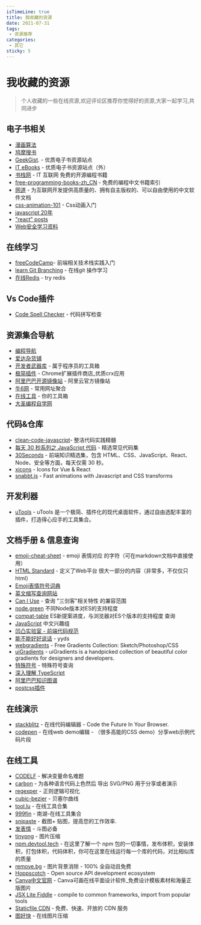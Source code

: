 ```yaml
---
isTimeLine: true
title: 我收藏的资源
date: 2021-07-31
tags:
 - 资源推荐
categories:
 - 其它
sticky: 5
---
```


# 我收藏的资源

> 个人收藏的一些在线资源,欢迎评论区推荐你觉得好的资源,大家一起学习,共同进步
## 电子书相关
* [漫画算法](https://www.cxyxiaowu.com/suanfa-2/manhuasuanfa)
* [鸠摩搜书](https://www.jiumodiary.com/)
* [GeekGist](https://geekgist.com/). - 优质电子书资源站点
* [IT eBooks](https://it-ebooks.info/) - 优质电子书资源站点（外）
* [书栈网](https://www.bookstack.cn/) - IT 互联网 免费的开源编程书籍
* [free-programming-books-zh_CN](https://github.com/justjavac/free-programming-books-zh_CN) - 免费的编程中文书籍索引
* [网道](https://wangdoc.com/) - 为互联网开发提供高质量的、拥有自主版权的、可以自由使用的中文软件文档
* [css-animation-101](https://h-wakanda.github.io/css-animation-101-cn/) - Css动画入门
* [javascript 20年](https://cn.history.js.org/index.html)
* ["react" posts](https://dmitripavlutin.com/tag/react/)
* [Web安全学习资料](https://websec.readthedocs.io/zh/latest)

## 在线学习
* [freeCodeCamp](https://www.freecodecamp.org/learn/)- 前端相关技术栈实践入门
* [learn Git Branching](https://learngitbranching.js.org/) - 在线git 操作学习
* [在线Redis](https://try.redis.io/) - try redis

## Vs Code插件
* [Code Spell Checker​](https://marketplace.visualstudio.com/items?itemName=streetsidesoftware.code-spell-checker) - 代码拼写检查

## 资源集合导航
* [编程导航](https://www.code-nav.cn/)
* [爱达杂货铺](https://adzhp.cn/)
* [开发者武器库](https://devtool.tech/) - 属于程序员的工具箱
* [极简插件](https://chrome.zzzmh.cn/) - Chrome扩展插件商店_优质crx应用
* [阿里巴巴开源镜像站](https://developer.aliyun.com/mirror/) - 阿里云官方镜像站
* [牛6网](https://n6app.com/) - 常用网址聚合
* [在线工具](https://tool.lu/) - 你的工具箱
* [大圣编程自学网](https://shengxinjing.cn/)

## 代码&仓库
* [clean-code-javascript​](https://github.com/ryanmcdermott/clean-code-javascript#set-default-objects-with-objectassign)​ - 整洁代码实践精髓
* [每天 30 秒系列之 JavaScript 代码](https://ld246.com/article/1553314584340?utm_source=ld246.com) - 精选常见代码集
* [30Seconds](https://ld246.com/tag/30seconds) - 前端知识精选集，包含 HTML、CSS、JavaScript、React、Node、安全等方面，每天仅需 30 秒。
* [xicons](https://www.xicons.org/#/zh-CN) - Icons for Vue & React
* [snabbt.js](https://github.com/daniel-lundin/snabbt.js) - Fast animations with Javascript and CSS transforms

## 开发利器
* [uTools](https://u.tools/docs/guide/about-uTools.html#%E6%88%AA%E5%9B%BE%E9%A2%84%E8%A7%88) - uTools 是一个极简、插件化的现代桌面软件，通过自由选配丰富的插件，打造得心应手的工具集合。

## 文档手册 & 信息查询
* [emoji-cheat-sheet](https://www.webfx.com/tools/emoji-cheat-sheet/) - emoji 表情对应 的字符（可在markdown文档中直接使用）
* [HTML Standard](https://whatwg-cn.github.io/html/) - 定义了Web平台 很大一部分的内容（非常多，不仅仅只html）
* [Emoji表情符号词典](https://www.emojiall.com/zh-hans)
* [英文缩写查询网站](https://acronyms.thefreedictionary.com/hdx)
* [Can I Use](https://caniuse.com/) - 查询 "三剑客"相关特性 的兼容范围
* [node.green](https://node.green/) 不同Node版本对ES的支持程度
* [compat-table](https://kangax.github.io/compat-table/es6/) ES新提案进度，与浏览器对ES个版本的支持程度 查询
* [JavaScript](https://jscig.github.io/#) 中文兴趣组
* [凹凸实验室 - 前端代码规范](https://guide.aotu.io/index.html) 
* [能不能好好说话](https://lab.magiconch.com/nbnhhsh/) - yyds
* [webgradients](https://webgradients.com/) - Free Gradients Collection: Sketch/Photoshop/CSS
* [uiGradients](https://uigradients.com/#EmeraldWater) - uiGradients is a handpicked collection of beautiful color gradients for designers and developers.
* [特殊符号](http://cn.piliapp.com/symbol/) - 特殊符号查询
* [深入理解 TypeScript](https://jkchao.github.io/typescript-book-chinese/#why)
* [阿里巴巴知识图谱](https://f2e.tech/)
* [postcss插件](https://www.postcss.parts/)

## 在线演示
* [stackblitz](https://stackblitz.com/) - 在线代码编辑器 - Code the Future In Your Browser.
* [codepen](https://codepen.io/) - 在线web demo编辑 - （很多高能的CSS demo）分享web示例代码片段

## 在线工具
* [CODELF](https://unbug.github.io/codelf/) - 解决变量命名难题
* [carbon](https://carbon.now.sh/) - 为各种语言代码上色然后 导出 SVG/PNG 用于分享或者演示
* [regexper](https://regexper.com/) - 正则逻辑可视化
* [cubic-bezier](https://cubic-bezier.com) - 贝塞尔曲线
* [tool.lu](https://tool.lu/nav/) - 在线工具合集
* [999fin](https://999fin.com/) - 南湖-在线工具集合
* [snipaste](https://zh.snipaste.com/) - 截图+ 贴图，提高您的工作效率.
* [发表情](https://fabiaoqing.com/) -  斗图必备
* [tinypng](https://tinypng.com/) - 图片压缩
* [npm.devtool.tech](https://npm.devtool.tech/) - 在这里了解一个 npm 包的一切事情，发布体积，安装体积，打包体积，代码体积，你可在这里在线运行每一个库的代码，对比相似库的质量
* [remove.bg](https://www.remove.bg/zh) - 图片背景消除 - 100% 全自动且免费
* [Hoppscotch](https://hoppscotch.io/) - Open source API development ecosystem
* [Canva中文官网](https://www.canva.cn/?display-com-option=true) - Canva可画在线平面设计软件_免费设计模板素材和海量正版图片
* [JSX Lite Fiddle](https://jsx-lite.builder.io/?outputTab=vue) -  compile to common frameworks, import from popular tools
* [Staticfile CDN](https://www.staticfile.org/) - 免费、快速、开放的 CDN 服务
* [图好快](https://www.tuhaokuai.com/) - 在线图片压缩

<comment/>